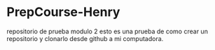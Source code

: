 # PrepCourse-Henry
repositorio de prueba modulo 2
esto  es una prueba de como crear un repositorio y clonarlo desde github a mi computadora.
